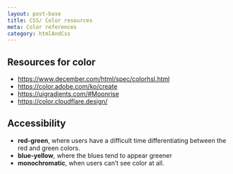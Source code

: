 ```yaml
---
layout: post-base
title: CSS/ Color resources
meta: Color references
category: htmlAndCss
---
```

## Resources for color 
* https://www.december.com/html/spec/colorhsl.html
* https://color.adobe.com/ko/create
* https://uigradients.com/#Moonrise
* https://color.cloudflare.design/


## Accessibility
* **red-green**, where users have a difficult time differentiating between the red and green colors.
* **blue-yellow**, where the blues tend to appear greener
* **monochromatic**, when users can’t see color at all.